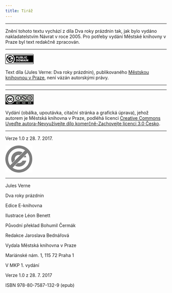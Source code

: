 ```yaml
---
title: Tiráž
---
```


***

Znění tohoto textu vychází z díla Dva roky prázdnin tak, jak bylo vydáno nakladatelstvím Návrat v roce 2005. Pro potřeby vydání Městské knihovny v Praze byl text redakčně zpracován.

* * *

[![](./resources/image001.jpg)](http://creativecommons.org/publicdomain/mark/1.0/deed.cs)

Text díla (Jules Verne: Dva roky prázdnin), publikovaného [Městskou knihovnou v Praze](http://www.mlp.cz/), není vázán autorskými právy.

* * *

* * *

[![](./resources/image002.jpg)](http://creativecommons.org/licenses/by-nc-sa/3.0/cz/)

Vydání (obálka, upoutávka, citační stránka a grafická úprava), jehož autorem je Městská knihovna v Praze, podléhá licenci [Creative Commons Uveďte autora-Nevyužívejte dílo komerčně-Zachovejte licenci 3.0 Česko](http://creativecommons.org/licenses/by-nc-sa/3.0/cz/).

* * *

Verze 1.0 z 28. 7. 2017.

![](./resources/image003.jpg)


***

Jules Verne

Dva roky prázdnin

Edice E-knihovna

Ilustrace Léon Benett

Původní překlad Bohumil Čermák

Redakce Jaroslava Bednářová

Vydala Městská knihovna v Praze

Mariánské nám. 1, 115 72 Praha 1

V MKP 1. vydání

Verze 1.0 z 28. 7. 2017

ISBN 978-80-7587-132-9 (epub)
